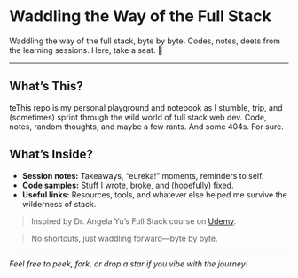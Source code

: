 # Waddling the Way of the Full Stack

Waddling the way of the full stack, byte by byte.
Codes, notes, deets from the learning sessions. Here, take a seat. 💺

---

## What’s This?

teThis repo is my personal playground and notebook as I stumble, trip, and (sometimes) sprint through the wild world of full stack web dev.
Code, notes, random thoughts, and maybe a few rants. And some 404s. For sure.

## What’s Inside?

- **Session notes:** Takeaways, “eureka!” moments, reminders to self.
- **Code samples:** Stuff I wrote, broke, and (hopefully) fixed.
- **Useful links:** Resources, tools, and whatever else helped me survive the wilderness of stack.

> Inspired by Dr. Angela Yu’s Full Stack course on [Udemy](https://www.udemy.com/course/the-complete-web-development-bootcamp/).

> No shortcuts, just waddling forward—byte by byte.

---

*Feel free to peek, fork, or drop a star if you vibe with the journey!*
